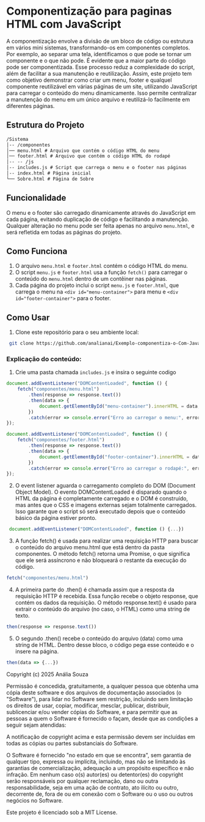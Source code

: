 # Componentização para paginas HTML com JavaScript

A componentização envolve a divisão de um bloco de código ou estrutura em vários mini sistemas, transformando-os em componentes completos. Por exemplo, ao separar uma tela, identificamos o que pode se tornar um componente e o que não pode. É evidente que a maior parte do código pode ser componentizada. Esse processo reduz a complexidade do script, além de facilitar a sua manutenção e reutilização. Assim, este projeto tem como objetivo demonstrar como criar um menu, footer e qualquel componente reutilizável em várias páginas de um site, utilizando JavaScript para carregar o conteúdo do menu dinamicamente. Isso permite centralizar a manutenção do menu em um único arquivo e reutilizá-lo facilmente em diferentes páginas.

## Estrutura do Projeto

````diff
/Sistema 
│-- /componentes
│── menu.html # Arquivo que contém o código HTML do menu
│── footer.html # Arquivo que contém o código HTML do rodapé
│-- -- /js
│-- includes.js # Script que carrega o menu e o footer nas páginas 
│-- index.html # Página inicial 
└── Sobre.html # Página de Sobre
````

## Funcionalidade

O menu e o footer são carregado dinamicamente através do JavaScript em cada página, evitando duplicação de código e facilitando a manutenção. Qualquer alteração no menu pode ser feita apenas no arquivo `menu.html`, e será refletida em todas as páginas do projeto.

## Como Funciona

1. O arquivo `menu.html` e `footer.html` contém o código HTML do menu.
2. O script `menu.js` e `footer.html`  usa a função `fetch()` para carregar o conteúdo do `menu.html` dentro de um contêiner nas páginas.
3. Cada página do projeto inclui o script `menu.js` e `footer.html`, que carrega o menu na `<div id="menu-container">` para menu e `<div id="footer-container">` para o footer.

## Como Usar

1. Clone este repositório para o seu ambiente local:

```bash
 git clone https://github.com/analianai/Exemplo-componentiza-o-Com-JavaScript.git
````

### Explicação do conteúdo:

1. Crie uma pasta chamada `includes.js` e insira o seguinte codigo

````js
document.addEventListener("DOMContentLoaded", function () {
    fetch("componentes/menu.html")
        .then(response => response.text())
        .then(data => {
            document.getElementById("menu-container").innerHTML = data;
        })
        .catch(error => console.error("Erro ao carregar o menu:", error));
});

document.addEventListener("DOMContentLoaded", function () {
    fetch("componentes/footer.html")
        .then(response => response.text())
        .then(data => {
            document.getElementById("footer-container").innerHTML = data;
        })
        .catch(error => console.error("Erro ao carregar o rodapé:", error));
});
````

2. O  event listener aguarda o carregamento completo do DOM (Document Object Model). O evento DOMContentLoaded é disparado quando o HTML da página é completamente carregado e o DOM é construído, mas antes que o CSS e imagens externas sejam totalmente carregados. Isso garante que o script só será executado depois que o conteúdo básico da página estiver pronto.

````js
 document.addEventListener("DOMContentLoaded", function () {...})
````

3. A função fetch() é usada para realizar uma requisição HTTP para buscar o conteúdo do arquivo menu.html que está dentro da pasta componentes. O método fetch() retorna uma Promise, o que significa que ele será assíncrono e não bloqueará o restante da execução do código.

````js
fetch("componentes/menu.html")
````

4. A primeira parte do .then() é chamada assim que a resposta da requisição HTTP é recebida. Essa função recebe o objeto response, que contém os dados da requisição. O método response.text() é usado para extrair o conteúdo do arquivo (no caso, o HTML) como uma string de texto.

````js
then(response => response.text())
````

5. O segundo .then() recebe o conteúdo do arquivo (data) como uma string de HTML. Dentro desse bloco, o código pega esse conteúdo e o insere na página.

````js
then(data => {...})
````


Copyright (c) 2025 Anália Souza

Permissão é concedida, gratuitamente, a qualquer pessoa que obtenha uma cópia deste software e dos arquivos de documentação associados (o "Software"), para lidar no Software sem restrição, incluindo sem limitação os direitos de usar, copiar, modificar, mesclar, publicar, distribuir, sublicenciar e/ou vender cópias do Software, e para permitir que as pessoas a quem o Software é fornecido o façam, desde que as condições a seguir sejam atendidas:

A notificação de copyright acima e esta permissão devem ser incluídas em todas as cópias ou partes substanciais do Software.

O Software é fornecido "no estado em que se encontra", sem garantia de qualquer tipo, expressa ou implícita, incluindo, mas não se limitando às garantias de comercialização, adequação a um propósito específico e não infração. Em nenhum caso o(s) autor(es) ou detentor(es) do copyright serão responsáveis por qualquer reclamação, dano ou outra responsabilidade, seja em uma ação de contrato, ato ilícito ou outro, decorrente de, fora de ou em conexão com o Software ou o uso ou outros negócios no Software.

Este projeto é licenciado sob a MIT License.

